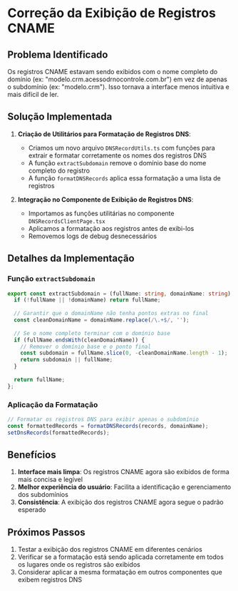 # Correção da Exibição de Registros CNAME

## Problema Identificado

Os registros CNAME estavam sendo exibidos com o nome completo do domínio (ex: "modelo.crm.acessodrnocontrole.com.br") em vez de apenas o subdomínio (ex: "modelo.crm"). Isso tornava a interface menos intuitiva e mais difícil de ler.

## Solução Implementada

1. **Criação de Utilitários para Formatação de Registros DNS**:
   - Criamos um novo arquivo `DNSRecordUtils.ts` com funções para extrair e formatar corretamente os nomes dos registros DNS
   - A função `extractSubdomain` remove o domínio base do nome completo do registro
   - A função `formatDNSRecords` aplica essa formatação a uma lista de registros

2. **Integração no Componente de Exibição de Registros DNS**:
   - Importamos as funções utilitárias no componente `DNSRecordsClientPage.tsx`
   - Aplicamos a formatação aos registros antes de exibi-los
   - Removemos logs de debug desnecessários

## Detalhes da Implementação

### Função `extractSubdomain`

```typescript
export const extractSubdomain = (fullName: string, domainName: string): string => {
  if (!fullName || !domainName) return fullName;
  
  // Garantir que o domainName não tenha pontos extras no final
  const cleanDomainName = domainName.replace(/\.+$/, '');
  
  // Se o nome completo terminar com o domínio base
  if (fullName.endsWith(cleanDomainName)) {
    // Remover o domínio base e o ponto final
    const subdomain = fullName.slice(0, -cleanDomainName.length - 1);
    return subdomain || fullName;
  }
  
  return fullName;
};
```

### Aplicação da Formatação

```typescript
// Formatar os registros DNS para exibir apenas o subdomínio
const formattedRecords = formatDNSRecords(records, domainName);
setDnsRecords(formattedRecords);
```

## Benefícios

1. **Interface mais limpa**: Os registros CNAME agora são exibidos de forma mais concisa e legível
2. **Melhor experiência do usuário**: Facilita a identificação e gerenciamento dos subdomínios
3. **Consistência**: A exibição dos registros CNAME agora segue o padrão esperado

## Próximos Passos

1. Testar a exibição dos registros CNAME em diferentes cenários
2. Verificar se a formatação está sendo aplicada corretamente em todos os lugares onde os registros são exibidos
3. Considerar aplicar a mesma formatação em outros componentes que exibem registros DNS